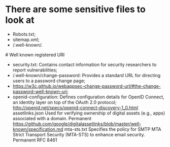 # There are some sensitive files to look at

- Robots.txt;
- sitemap.xml;
- /.well-known/.

# Well known registered URI

- security.txt: Contains contact information for security researchers to report vulnerabilities;
- /.well-known/change-password: Provides a standard URL for directing users to a password change page;
- https://w3c.github.io/webappsec-change-password-url/#the-change-password-well-known-uri;
- openid-configuration: Defines configuration details for OpenID Connect, an identity layer on top of the OAuth 2.0 protocol;	http://openid.net/specs/openid-connect-discovery-1_0.html
assetlinks.json	Used for verifying ownership of digital assets (e.g., apps) associated with a domain.	Permanent	https://github.com/google/digitalassetlinks/blob/master/well-known/specification.md
mta-sts.txt	Specifies the policy for SMTP MTA Strict Transport Security (MTA-STS) to enhance email security.	Permanent	RFC 8461
